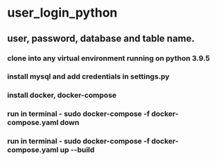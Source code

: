 # user_login_python

## user, password, database and table name.


### clone into any virtual environment running on python 3.9.5
### install mysql and add credentials in settings.py
### install docker, docker-compose
### run in terminal - sudo docker-compose -f docker-compose.yaml down
### run in terminal - sudo docker-compose -f docker-compose.yaml up --build